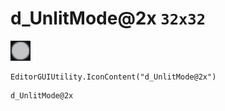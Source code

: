 # d_UnlitMode@2x `32x32`
<img src="/img/d_UnlitMode.png" width=32 height=32>

``` CSharp
EditorGUIUtility.IconContent("d_UnlitMode@2x")
```
```
d_UnlitMode@2x
```
